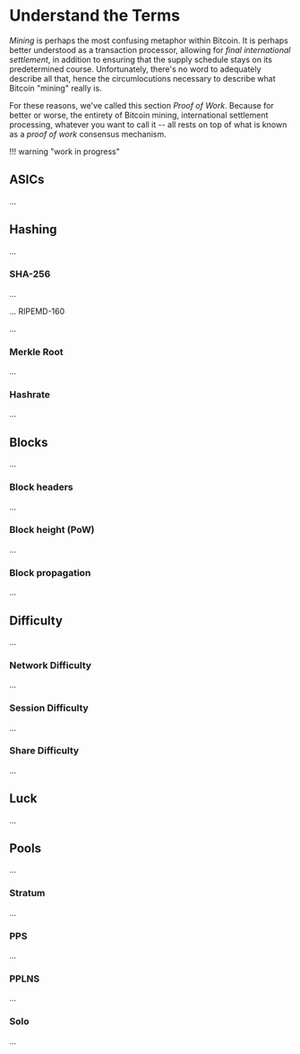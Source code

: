 <!--
Lord Jesus Christ
Son of God
Have mercy on me, a sinner
-->

# Understand the Terms

*Mining* is perhaps the most confusing
 metaphor within Bitcoin.
It is perhaps better understood as 
 a transaction processor, allowing
 for *final international settlement*,
 in addition to ensuring that the
 supply schedule stays on its predetermined
 course.
Unfortunately, there's no word to adequately
 describe all that, hence the circumlocutions
 necessary to describe what 
 Bitcoin "mining" really is.

For these reasons, we've called this section
 *Proof of Work*.
Because for better or worse, the entirety
 of Bitcoin mining, international settlement
 processing, whatever you want to call it --
 all rests on top of what is known as a
 *proof of work* consensus mechanism.

!!! warning "work in progress"






## ASICs

...






## Hashing 

...

### SHA-256

...

... RIPEMD-160

...

### Merkle Root

...

### Hashrate

...







## Blocks

...

### Block headers

...

### Block height (PoW)

...

### Block propagation

...






## Difficulty

...

### Network Difficulty

...

### Session Difficulty

...

### Share Difficulty

...






## Luck

...






## Pools

...

### Stratum

...

### PPS

...

### PPLNS

...

### Solo

...








